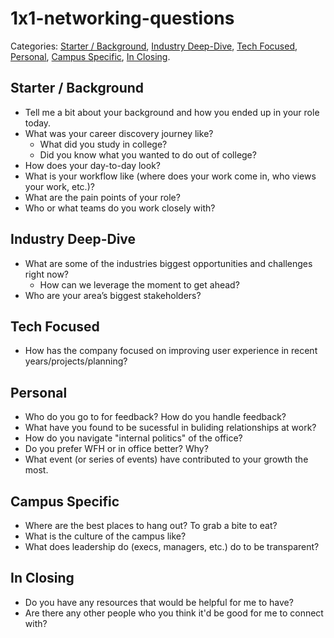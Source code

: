 # 1x1-networking-questions
Categories: [Starter / Background](##starter--background), [Industry Deep-Dive](#industry-deep-dive), [Tech Focused](#tech-focused), [Personal](#personal), [Campus Specific](#campus-specific), [In Closing](#in-closing).
## Starter / Background
- Tell me a bit about your background and how you ended up in your role today.
- What was your career discovery journey like? 
  + What did you study in college? 
  + Did you know what you wanted to do out of college?
- How does your day-to-day look?
- What is your workflow like (where does your work come in, who views your work, etc.)?
- What are the pain points of your role?
- Who or what teams do you work closely with?

## Industry Deep-Dive
- What are some of the industries biggest opportunities and challenges right now?
  + How can we leverage the moment to get ahead?
- Who are your area’s biggest stakeholders?

## Tech Focused
- How has the company focused on improving user experience in recent years/projects/planning?

## Personal
- Who do you go to for feedback? How do you handle feedback?
- What have you found to be sucessful in buliding relationships at work? 
-	How do you navigate "internal politics" of the office?
- Do you prefer WFH or in office better? Why?
- What event (or series of events) have contributed to your growth the most.

## Campus Specific
- Where are the best places to hang out? To grab a bite to eat?
- What is the culture of the campus like?
- What does leadership do (execs, managers, etc.) do to be transparent? 

## In Closing
- Do you have any resources that would be helpful for me to have?
- Are there any other people who you think it'd be good for me to connect with? 
